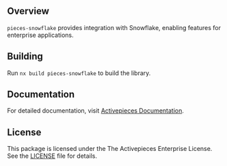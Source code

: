 ## Overview

`pieces-snowflake` provides integration with Snowflake, enabling features for enterprise applications.

## Building

Run `nx build pieces-snowflake` to build the library.

## Documentation

For detailed documentation, visit [Activepieces Documentation](https://www.activepieces.com/docs/getting-started/introduction).

## License

This package is licensed under the The Activepieces Enterprise License. See the [LICENSE](https://github.com/activepieces/activepieces/blob/main/packages/ee/LICENSE) file for details.